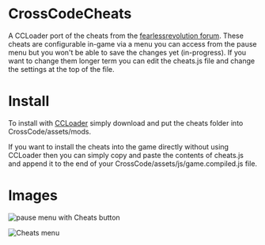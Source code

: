 # CrossCodeCheats
A CCLoader port of the cheats from the [fearlessrevolution forum](https://fearlessrevolution.com/viewtopic.php?f=2&amp;t=7934). These cheats are configurable in-game via a menu you can access from the pause menu but you won't be able to save the changes yet (in-progress). If you want to change them longer term you can edit the cheats.js file and change the settings at the top of the file.

# Install

To install with [CCLoader](https://github.com/CCDirectLink/CCLoader) simply download and put the cheats folder into CrossCode/assets/mods.

If you want to install the cheats into the game directly without using CCLoader then you can simply copy and paste the contents of cheats.js and append it to the end of your CrossCode/assets/js/game.compiled.js file.

# Images

![pause menu with Cheats button](https://i.imgur.com/aN9rl3J.png "Cheats button")

![Cheats menu](https://i.imgur.com/hHPgJmF.png "Cheats menu")
